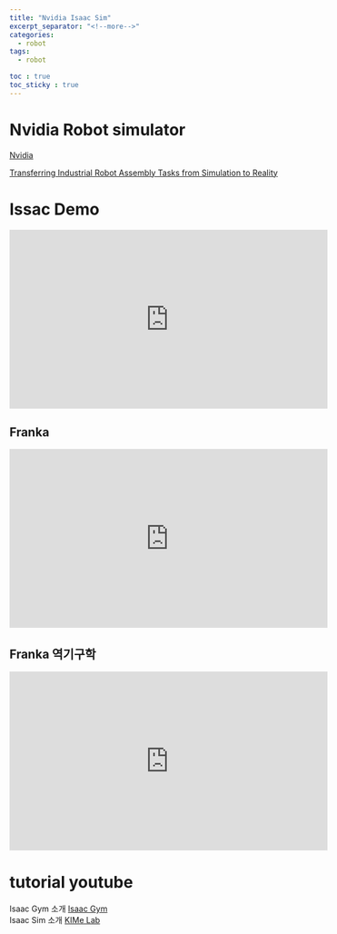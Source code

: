 ```yaml
---
title: "Nvidia Isaac Sim"
excerpt_separator: "<!--more-->"
categories:
  - robot
tags:
  - robot

toc : true
toc_sticky : true
---
```


# Nvidia Robot simulator
[Nvidia](https://developer.nvidia.com/isaac/sim)    

[Transferring Industrial Robot Assembly Tasks from Simulation to Reality](https://developer.nvidia.com/blog/transferring-industrial-robot-assembly-tasks-from-simulation-to-reality/)

# Issac Demo 
<iframe width="560" height="315" src="https://www.youtube.com/embed/1Y0c9ssvoXvaXgyY" frameborder="0" allowfullscreen></iframe>

## Franka
<iframe width="560" height="315" src="https://www.youtube.com/embed/lr2K0Qmajcw" frameborder="0" allowfullscreen></iframe>

## Franka 역기구학
<iframe width="560" height="315" src="https://www.youtube.com/embed/4BslqZq3DzE" frameborder="0" allowfullscreen></iframe>

# tutorial youtube   
Isaac Gym 소개 [Isaac Gym](https://youtube.com/playlist?list=PL77aT3OTHDbV_1rSKGjcVTMSpdMPC44yp&si=WH8FvuBVmQbYApGg)    
Isaac Sim 소개 [KIMe Lab](https://youtube.com/playlist?list=PL12w7vYWefUwnjvrXZKzRrUnIpnoGXhoh&si=q1IdjdT7362W25TB)     
